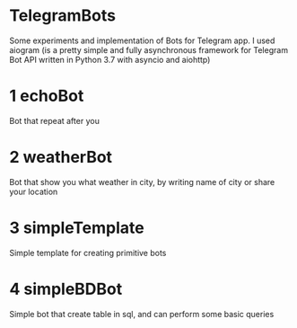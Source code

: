 # TelegramBots

Some experiments and implementation of Bots for Telegram app.
I used aiogram (is a pretty simple and fully asynchronous framework for Telegram Bot API written in Python 3.7 with asyncio and aiohttp)

# 1 echoBot
Bot that repeat after you

# 2 weatherBot
Bot that show you what weather in city, by writing name of city or share your location

# 3 simpleTemplate
Simple template for creating primitive bots

# 4 simpleBDBot
Simple bot that create table in sql, and can perform some basic queries
